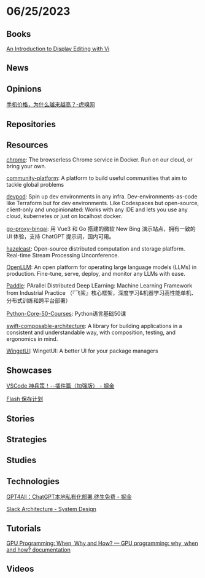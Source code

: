 # 06/25/2023

## Books
[An Introduction to Display Editing with Vi](https://people.freebsd.org/~bapt/pdfdocs/usd/An_Introduction_to_Display_Editing_with_Vi.pdf)

## News

## Opinions
[手机价格，为什么越来越高？-虎嗅网](https://www.huxiu.com/article/1695225.html)

## Repositories

## Resources
[chrome](https://github.com/browserless/chrome): The browserless Chrome service in Docker. Run on our cloud, or bring your own.

[community-platform](https://github.com/ONEARMY/community-platform): A platform to build useful communities that aim to tackle global problems

[devpod](https://github.com/loft-sh/devpod): Spin up dev environments in any infra. Dev-environments-as-code like Terraform but for dev environments. Like Codespaces but open-source, client-only and unopinionated: Works with any IDE and lets you use any cloud, kubernetes or just on localhost docker.

[go-proxy-bingai](https://github.com/adams549659584/go-proxy-bingai): 用 Vue3 和 Go 搭建的微软 New Bing 演示站点，拥有一致的 UI 体验，支持 ChatGPT 提示词，国内可用。

[hazelcast](https://github.com/hazelcast/hazelcast): Open-source distributed computation and storage platform. Real-time Stream Processing Unconference.

[OpenLLM](https://github.com/bentoml/OpenLLM): An open platform for operating large language models (LLMs) in production. Fine-tune, serve, deploy, and monitor any LLMs with ease.

[Paddle](https://github.com/PaddlePaddle/Paddle): PArallel Distributed Deep LEarning: Machine Learning Framework from Industrial Practice （『飞桨』核心框架，深度学习&机器学习高性能单机、分布式训练和跨平台部署）

[Python-Core-50-Courses](https://github.com/jackfrued/Python-Core-50-Courses): Python语言基础50课

[swift-composable-architecture](https://github.com/pointfreeco/swift-composable-architecture): A library for building applications in a consistent and understandable way, with composition, testing, and ergonomics in mind.

[WingetUI](https://github.com/marticliment/WingetUI): WingetUI: A better UI for your package managers

## Showcases
[VSCode 神兵策！--插件篇（加强版） - 掘金](https://juejin.cn/post/7245898637778305084)

[Flash 保存计划](https://flash.zczc.cz/)

## Stories

## Strategies

## Studies

## Technologies
[GPT4All：ChatGPT本地私有化部署,终生免费 - 掘金](https://juejin.cn/post/7244351764458684477)

[Slack Architecture - System Design](https://systemdesign.one/slack-architecture/)

## Tutorials
[GPU Programming: When, Why and How? — GPU programming: why, when and how? documentation](https://enccs.github.io/gpu-programming/)

## Videos
